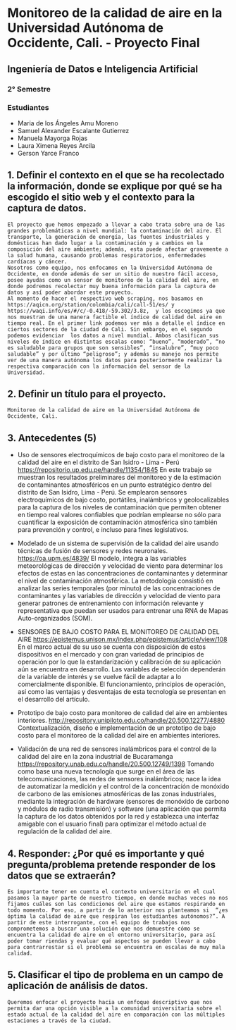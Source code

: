 # Monitoreo de la calidad de aire en la Universidad Autónoma de Occidente, Cali. - Proyecto Final
## Ingeniería de Datos e Inteligencia Artificial
### 2° Semestre
### Estudiantes
* Maria de los Ángeles Amu Moreno
* Samuel Alexander Escalante Gutierrez
* Manuela Mayorga Rojas
* Laura Ximena Reyes Arcila
* Gerson Yarce Franco

## 1. Definir el contexto en el que se ha recolectado la información, donde se explique por qué se ha escogido el sitio web y el contexto para la captura de datos.
    El proyecto que hemos empezado a llevar a cabo trata sobre una de las grandes problemáticas a nivel mundial: la contaminación del aire. El transporte, la generación de energía, las fuentes industriales y domésticas han dado lugar a la contaminación y a cambios en la composición del aire ambiente; además, esta puede afectar gravemente a la salud humana, causando problemas respiratorios, enfermedades cardíacas y cáncer.
    Nosotros como equipo, nos enfocamos en la Universidad Autónoma de Occidente, en donde además de ser un sitio de nuestro fácil acceso, posee ayudas como un sensor de monitoreo de la calidad del aire, en donde podremos recolectar muy buena información para la captura de datos y así poder abordar este proyecto.
    Al momento de hacer el respectivo web scraping, nos basamos en https://aqicn.org/station/colombia/cali/call-51/es/ y https://waqi.info/es/#/c/-0.418/-59.302/3.8z,  y los escogimos ya que nos muestran de una manera factible el índice de calidad del aire en tiempo real. En el primer link podemos ver más a detalle el índice en ciertos sectores de la ciudad de Cali. Sin embargo, en el segundo podemos evidenciar  los datos a nivel mundial. Ambos clasifican sus niveles de índice en distintas escalas como: “bueno”, “moderado”, “no es saludable para grupos que son sensibles”, “insalubre”, “muy poco saludable” y por último “peligroso”; y además su manejo nos permite ver de una manera autónoma los datos para posteriormente realizar la respectiva comparación con la información del sensor de la Universidad.

## 2. Definir un título para el proyecto.

    Monitoreo de la calidad de aire en la Universidad Autónoma de Occidente, Cali.

## 3. Antecedentes (5)

* Uso de sensores electroquímicos de bajo costo para el monitoreo de la calidad del aire en el distrito de San Isidro - Lima - Perú
https://repositorio.up.edu.pe/handle/11354/1845
    En este trabajo se muestran los resultados preliminares del monitoreo y de la estimación de contaminantes atmosféricos en un punto estratégico dentro del distrito de San Isidro, Lima - Perú. Se emplearon sensores electroquímicos de bajo costo, portátiles, inalámbricos y geolocalizables para la captura de los niveles de contaminación que permiten obtener en tiempo real valores confiables que podrían emplearse no sólo para cuantificar la exposición de contaminación atmosférica sino también para prevención y control, e incluso para fines legislativos.

* Modelado de un sistema de supervisión de la calidad del aire usando técnicas de fusión de sensores y redes neuronales.
https://oa.upm.es/4839/
    El modelo, integra a las variables meteorológicas de dirección y velocidad de viento para determinar los efectos de estas en las concentraciones de contaminantes y determinar el nivel de contaminación atmosférica. La metodología consistió en analizar las series temporales (por minuto) de las concentraciones de contaminantes y las variables de dirección y velocidad de viento para generar patrones de entrenamiento con información relevante y representativa que puedan ser usados para entrenar una RNA de Mapas Auto-organizados (SOM).

* SENSORES DE BAJO COSTO PARA EL MONITOREO DE CALIDAD DEL AIRE
https://epistemus.unison.mx/index.php/epistemus/article/view/108
    En el marco actual de su uso se cuenta con disposición de estos dispositivos en el mercado y con gran variedad de principios de operación por lo que la estandarización y calibración de su aplicación aún se encuentra en desarrollo. Las variables de selección dependerán de la variable de interés y se vuelve fácil de adaptar a lo comercialmente disponible. El funcionamiento, principios de operación, así como las ventajas y desventajas de esta tecnología se presentan en el desarrollo del artículo.

* Prototipo de bajo costo para monitoreo de calidad del aire en ambientes interiores. http://repository.unipiloto.edu.co/handle/20.500.12277/4880
    Contextualización, diseño e implementación de un prototipo de bajo costo para el monitoreo de la calidad del aire en ambientes interiores.

* Validación de una red de sensores inalámbricos para el control de la calidad del aire en la zona industrial de Bucaramanga https://repository.unab.edu.co/handle/20.500.12749/1398
    Tomando como base una nueva tecnología que surge en el área de las telecomunicaciones, las redes de sensores inalámbricos; nace la idea de automatizar la medición y el control de la concentración de monóxido de carbono de las emisiones atmosféricas de las zonas industriales, mediante la integración de hardware (sensores de monóxido de carbono y módulos de radio transmisión) y software (una aplicación que permita la captura de los datos obtenidos por la red y establezca una interfaz amigable con el usuario final) para optimizar el método actual de regulación de la calidad del aire.

## 4. Responder: ¿Por qué es importante y qué pregunta/problema pretende responder de los datos que se extraerán?
    Es importante tener en cuenta el contexto universitario en el cual pasamos la mayor parte de nuestro tiempo, en donde muchas veces no nos fijamos cuáles son las condiciones del aire que estamos respirando en todo momento. Por eso, a partir de lo anterior nos planteamos si  “¿es óptima la calidad de aire que respiran los estudiantes autónomos?”. A partir de este interrogante, con el equipo de trabajos nos comprometemos a buscar una solución que nos demuestre cómo se encuentra la calidad de aire en el entorno universitario, para así poder tomar riendas y evaluar qué aspectos se pueden llevar a cabo para contrarrestar si el problema se encuentra en escalas de muy mala calidad.

## 5. Clasificar el tipo de problema en un campo de aplicación de análisis de datos.
    Queremos enfocar el proyecto hacia un enfoque descriptivo que nos permita dar una opción visible a la comunidad universitaria sobre el estado actual de la calidad del aire en comparación con las múltiples estaciones a través de la ciudad.
